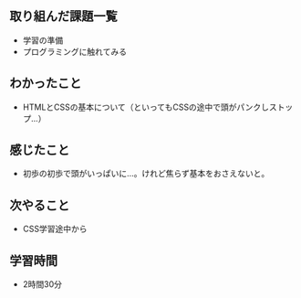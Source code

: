 ## 取り組んだ課題一覧
- 学習の準備
- プログラミングに触れてみる
## わかったこと
- HTMLとCSSの基本について（といってもCSSの途中で頭がパンクしストップ...）
## 感じたこと
- 初歩の初歩で頭がいっぱいに...。けれど焦らず基本をおさえないと。
## 次やること
- CSS学習途中から
## 学習時間
- 2時間30分
